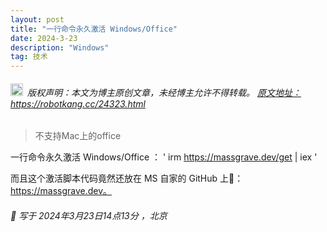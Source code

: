 ```yaml
---
layout: post
title: "一行命令永久激活 Windows/Office"
date: 2024-3-23 
description: "Windows"
tag: 技术
---   
```


<h6><img src="https://robotkang-1257995526.cos.ap-chengdu.myqcloud.com/icon/copyright.png" alt="copyright" style="display:inline;margin-bottom: -5px;" width="20" height="20"> 版权声明：本文为博主原创文章，未经博主允许不得转载。
<a target="_blank" href="https://robotkang.cc/24323.html">原文地址：https://robotkang.cc/24323.html </a>
</h6>                           
        
> 不支持Mac上的office     

一行命令永久激活 Windows/Office ：
' irm https://massgrave.dev/get | iex '

而且这个激活脚本代码竟然还放在 MS 自家的 GitHub 上🤣：https://massgrave.dev。



                 
<h6> 

📌 写于 2024年3月23日14点13分 ，北京                                

</h6>             



